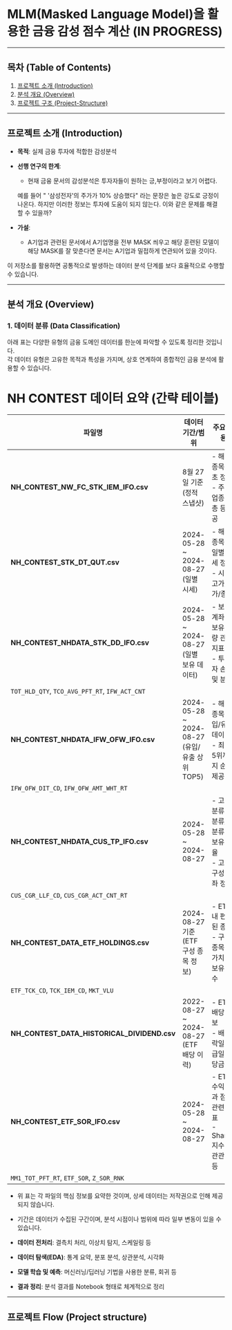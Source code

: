 # MLM(Masked Language Model)을 활용한 금융 감성 점수 계산 (IN PROGRESS)
---

## 목차 (Table of Contents)

1. [프로젝트 소개 (Introduction)](#프로젝트-소개-introduction)  
2. [분석 개요 (Overview)](#분석-개요-overview)  
3. [프로젝트 구조 (Project-Structure)](#프로젝트-구조-project-structure)  


---

## 프로젝트 소개 (Introduction)

- **목적**: 실제 금융 투자에 적합한 감성분석 
- **선행 연구의 한계**:
  - 현재 금융 문서의 감성분석은 투자자들이 원하는 긍,부정이라고 보기 어렵다.
    
  예를 들어 " '삼성전자'의 주가가 10% 상승했다" 라는 문장은 높은 강도로 긍정이 나온다. 하지만 이러한 정보는 투자에 도움이 되지 않는다. 이와 같은 문제를 해결 할 수 있을까?
- **가설**:
  - A기업과 관련된 문서에서 A기업명을 전부 MASK 씌우고 해당 훈련된 모델이 해당 MASK를 잘 맞춘다면 문서는 A기업과 밀접하게 연관되어 있을 것이다. 

이 저장소를 활용하면 공통적으로 발생하는 데이터 분석 단계를 보다 효율적으로 수행할 수 있습니다.

---

## 분석 개요 (Overview)
###  1. 데이터 분류 (Data Classification)

아래 표는 다양한 유형의 금융 도메인 데이터를 한눈에 파악할 수 있도록 정리한 것입니다.  
각 데이터 유형은 고유한 목적과 특성을 가지며, 상호 연계하여 종합적인 금융 분석에 활용할 수 있습니다.

# NH CONTEST 데이터 요약 (간략 테이블)

| **파일명**                              | **데이터 기간/범위**                              | **주요 내용**                                         | **대표 컬럼 예시**                    |
|----------------------------------------|--------------------------------------------------|------------------------------------------------------|---------------------------------------|
| **NH_CONTEST_NW_FC_STK_IEM_IFO.csv**   | 8월 27일 기준 (정적 스냅샷)                      | - 해외 종목 기초 정보<br>- 주소, 업종, 시총 등 제공    | `TCK_IEM_CD`, `CEO_NM`, `MKT_PR_TOT_AMT` |
| **NH_CONTEST_STK_DT_QUT.csv**          | 2024-05-28 ~ 2024-08-27 (일별 시세)               | - 해외 종목의 일별 시세 정보<br>- 시가/고가/저가/종가  | `BSE_DT`, `IEM_ONG_PR`, `IEM_END_PR`  |
| **NH_CONTEST_NHDATA_STK_DD_IFO.csv**   | 2024-05-28 ~ 2024-08-27 (일별 보유 데이터)        | - 보유 계좌 및 보유 수량 관련 지표<br>- 투자자 손익 및 분포 |
| `TOT_HLD_QTY`, `TCO_AVG_PFT_RT`, `IFW_ACT_CNT` |
| **NH_CONTEST_NHDATA_IFW_OFW_IFO.csv**  | 2024-05-28 ~ 2024-08-27 (유입/유출 상위 TOP5)      | - 해외 종목 유입/유출 데이터<br>- 최대 5위까지 순위 제공 |
| `IFW_OFW_DIT_CD`, `IFW_OFW_AMT_WHT_RT` |
| **NH_CONTEST_NHDATA_CUS_TP_IFO.csv**   | 2024-05-28 ~ 2024-08-27                           | - 고객 분류(중분류/대분류)별 보유 비율<br>- 고객 구성 계좌 정보 |
| `CUS_CGR_LLF_CD`, `CUS_CGR_ACT_CNT_RT` |
| **NH_CONTEST_DATA_ETF_HOLDINGS.csv**   | 2024-08-27 기준 (ETF 구성 종목 정보)             | - ETF 내 편입된 종목<br>- 구성 종목의 가치 및 보유 주수 |
| `ETF_TCK_CD`, `TCK_IEM_CD`, `MKT_VLU`  |
| **NH_CONTEST_DATA_HISTORICAL_DIVIDEND.csv** | 2022-08-27 ~ 2024-08-27 (ETF 배당 이력)       | - ETF 배당 정보<br>- 배당락일, 지급일, 배당금 등       | `ETF_TCK_CD`, `EDIV_DT`, `DDN_AMT`    |
| **NH_CONTEST_ETF_SOR_IFO.csv**         | 2024-05-28 ~ 2024-08-27                           | - ETF 수익률과 점수 관련 지표<br>- Sharpe지수, 상관관계 등 |
| `MM1_TOT_PFT_RT`, `ETF_SOR`, `Z_SOR_RNK` |

- 위 표는 각 파일의 핵심 정보를 요약한 것이며, 상세 데이터는 저작권으로 인해 제공되지 않습니다.  
- 기간은 데이터가 수집된 구간이며, 분석 시점이나 범위에 따라 일부 변동이 있을 수 있습니다.


- **데이터 전처리**: 결측치 처리, 이상치 탐지, 스케일링 등  
- **데이터 탐색(EDA)**: 통계 요약, 분포 분석, 상관분석, 시각화  
- **모델 학습 및 예측**: 머신러닝/딥러닝 기법을 사용한 분류, 회귀 등  
- **결과 정리**: 분석 결과를 Notebook 형태로 체계적으로 정리  

---

## 프로젝트 Flow (Project structure)



